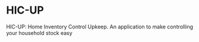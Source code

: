 # HIC-UP
HIC-UP: Home Inventory Control Upkeep. An application to make controlling your household stock easy
